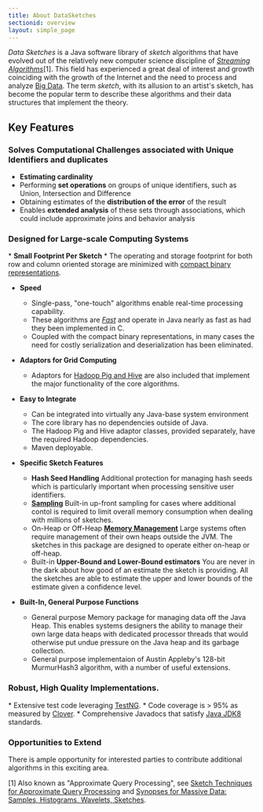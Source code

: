```yaml
---
title: About DataSketches 
sectionid: overview
layout: simple_page
---
```

<i>Data Sketches</i> is a Java software library of <i>sketch</i> algorithms that have evolved out of the relatively new computer science discipline of 
<a href="https://en.wikipedia.org/wiki/Streaming_algorithm"><i>Streaming Algorithms</i></a>[1].  This field has experienced a great deal of interest and growth coinciding with the growth of the Internet and the need to process and analyze <a href="https://en.wikipedia.org/wiki/Big_data">Big Data</a>.  The term <i>sketch</i>, with its allusion to an artist's sketch, has become the popular term to describe these algorithms and their data structures that implement the theory.

<h2>Key Features</h2>

<h3>Solves Computational Challenges associated with Unique Identifiers and duplicates</h3>

  * <b>Estimating cardinality</b>
  * Performing <b>set operations</b> on groups of unique identifiers, such as Union, Intersection and Difference
  * Obtaining estimates of the <b>distribution of the error</b> of the result
  * Enables <b>extended analysis</b> of these sets through associations, which could include approximate joins and behavior analysis


<h3>Designed for Large-scale Computing Systems</h3>
* <b>Small Footprint Per Sketch</b>
  * The operating and storage footprint for both row and column oriented storage are minimized with <a href="CompactStorage.html">compact binary representations</a>. 

* <b>Speed</b>
  * Single-pass, "one-touch" algorithms enable real-time processing capability.
  * These algorithms are <a href="fast.html"><i>Fast</i></a> and operate in Java nearly as fast as had they been implemented in C. 
  * Coupled with the compact binary representations, in many cases the need for costly serialization and deserialization has been eliminated.

* <b>Adaptors for Grid Computing</b>
  * Adaptors for <a href="Adaptors.html">Hadoop Pig and Hive</a> are also included that implement the major functionality of the core algorithms.

* <b>Easy to Integrate</b>
  * Can be integrated into virtually any Java-base system environment
  * The core library has no dependencies outside of Java.
  * The Hadoop Pig and Hive adaptor classes, provided separately, have the required Hadoop dependencies.
  * Maven deployable.

* <b>Specific Sketch Features</b>
  * <b>Hash Seed Handling</b> Additional protection for managing hash seeds which is particularly important when processing sensitive user identifiers.
  * <a href="Sampling.html"><b>Sampling</b></a> Built-in up-front sampling for cases where additional contol is required to limit overall memory consumption when dealing with millions of sketches.
  * On-Heap or Off-Heap <a href="MemoryPackage.html"><b>Memory Management</b></a>  Large systems often require management of their own heaps outside the JVM. The sketches in this package are designed to operate either on-heap or off-heap.
  * Built-in <b>Upper-Bound and Lower-Bound estimators</b> You are never in the dark about how good of an estimate the sketch is providing.  All the sketches are able to estimate the upper and lower bounds of the estimate given a confidence level.
  
* <b>Built-In, General Purpose Functions</b>
  * General purpose Memory package for managing data off the Java Heap.  This enables systems designers the ability to manage their own large data heaps with dedicated processor threads that would otherwise put undue pressure on the Java heap and its garbage collection.
  * General purpose implementaion of Austin Appleby's 128-bit MurmurHash3 algorithm, with a number of useful extensions.

<h3>Robust, High Quality Implementations.</h3>
  * Extensive test code leveraging <a href="http://testng.org">TestNG</a>.
  * Code coverage is > 95% as measured by <a href="https://www.atlassian.com/software/clover/overview">Clover</a>.
  * Comprehensive Javadocs that satisfy <a href="http://www.oracle.com/technetwork/java/index.html">Java JDK8</a> standards.

<h3>Opportunities to Extend</h3>

There is ample opportunity for interested parties to contribute additional algorithms in this exciting area.





[1] Also known as "Approximate Query Processing", see <a href="http://people.cs.umass.edu/~mcgregor/711S12/sketches1.pdf">Sketch Techniques for Approximate Query Processing</a> and 
<a href="http://dl.acm.org/citation.cfm?id=2344401">Synopses for Massive Data: Samples, Histograms, Wavelets, Sketches</a>.
